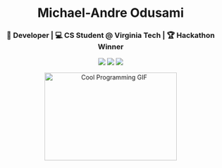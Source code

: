 <div align="center">

# Michael-Andre Odusami

### 🚀 Developer | 💻 CS Student @ Virginia Tech | 🏆 Hackathon Winner

[<img src="https://img.shields.io/badge/LinkedIn-0077B5?style=for-the-badge&logo=linkedin&logoColor=white" />](https://www.linkedin.com/in/odusami03/)
[<img src="https://img.shields.io/badge/GitHub-100000?style=for-the-badge&logo=github&logoColor=white" />](https://github.com/modusami)
[<img src="https://img.shields.io/badge/Email-D14836?style=for-the-badge&logo=gmail&logoColor=white" />](mailto:modusami03@gmail.com)

<img src="https://media0.giphy.com/media/Mj0gk1wnekXC0/giphy.gif?cid=6c09b9523zyethcayfrj4n0yseqkqf6n6qvswn4t9ct8n40m&ep=v1_gifs_search&rid=giphy.gif&ct=g" alt="Cool Programming GIF" width="300" height="200">

</div><br>


